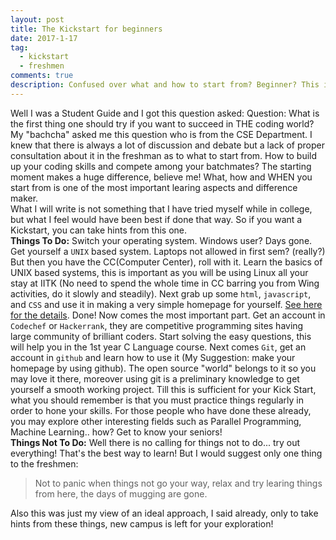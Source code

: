 ```yaml
---
layout: post
title: The Kickstart for beginners
date: 2017-1-17
tag: 
  - kickstart
  - freshmen
comments: true
description: Confused over what and how to start from? Beginner? This is where you know what to do!
---
```


Well I was a Student Guide and I got this question asked:
Question: What is the first thing one should try if you want to succeed in THE coding world?<br>
My "bachcha" asked me this question who is from the CSE Department. I knew that there is always a lot of discussion and debate but a lack of proper consultation about it in the freshman as to what to start from. How to build up your coding skills and compete among your batchmates?
The starting moment makes a huge difference, believe me!
What, how and WHEN you start from is one of the most important learing aspects and difference
maker.<br>
What I will write is not something that I have tried myself while in college, but what I feel would have been best if done that way. So if you want a Kickstart, you can take hints from this one.<br>
**Things To Do:**
Switch your operating system. Windows user? Days gone. Get yourself a <code>UNIX</code> based system. Laptops not allowed in first sem? (really?) But then you have the CC(Computer Center), roll with it. Learn the basics of UNIX based systems, this is important as you will be using Linux all your stay at IITK (No need to spend the whole time in CC barring you from Wing activities, do it slowly and steadily).
Next grab up some <code>html</code>, <code>javascript</code>, and <code>CSS</code> and use it in making a very simple homepage for yourself.
[See here for the details](http://www.iitk.ac.in/cc/homepage/).
Done! Now comes the most important part. Get an account in <code>Codechef</code> or <code>Hackerrank</code>, they are competitive programming sites having large community of brilliant coders. Start solving the easy questions, this will help you in the 1st year C Language course. Next comes <code>Git</code>, get an account in <code>github</code> and learn how to use it (My Suggestion: make your homepage by using github). The open source "world" belongs to it so you may love it there, moreover using git is a preliminary knowledge to get yourself a smooth working project. Till this is sufficient for your Kick Start, what you should remember is that you must practice things regularly in order to hone your skills. For those people who have done these already, you may explore other interesting fields such as Parallel Programming, Machine Learning.. how? Get to know your seniors!<br>
**Things Not To Do:**
Well there is no calling for things not to do... try out everything! That's the best way to learn!
But I would suggest only one thing to the freshmen:<br>

>Not to panic when things not go your way, relax and try learing things from here, the days of mugging are gone.

Also this was just my view of an ideal approach, I said already, only to take hints from these things, new campus is left for your exploration!
